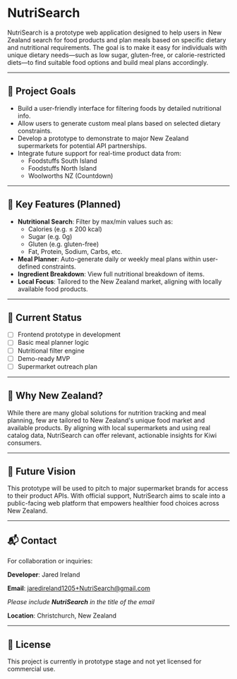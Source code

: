 # NutriSearch

NutriSearch is a prototype web application designed to help users in New Zealand search for food products and plan meals based on specific dietary and nutritional requirements. The goal is to make it easy for individuals with unique dietary needs—such as low sugar, gluten-free, or calorie-restricted diets—to find suitable food options and build meal plans accordingly.

---

## 🌱 Project Goals

- Build a user-friendly interface for filtering foods by detailed nutritional info.
- Allow users to generate custom meal plans based on selected dietary constraints.
- Develop a prototype to demonstrate to major New Zealand supermarkets for potential API partnerships.
- Integrate future support for real-time product data from:
  - Foodstuffs South Island
  - Foodstuffs North Island
  - Woolworths NZ (Countdown)

---

## 🧪 Key Features (Planned)

- **Nutritional Search**: Filter by max/min values such as:
  - Calories (e.g. ≤ 200 kcal)
  - Sugar (e.g. 0g)
  - Gluten (e.g. gluten-free)
  - Fat, Protein, Sodium, Carbs, etc.
- **Meal Planner**: Auto-generate daily or weekly meal plans within user-defined constraints.
- **Ingredient Breakdown**: View full nutritional breakdown of items.
- **Local Focus**: Tailored to the New Zealand market, aligning with locally available food products.

---

## 🚧 Current Status

- [ ] Frontend prototype in development
- [ ] Basic meal planner logic
- [ ] Nutritional filter engine
- [ ] Demo-ready MVP
- [ ] Supermarket outreach plan

---

## 📍 Why New Zealand?

While there are many global solutions for nutrition tracking and meal planning, few are tailored to New Zealand's unique food market and available products. By aligning with local supermarkets and using real catalog data, NutriSearch can offer relevant, actionable insights for Kiwi consumers.

---

## 🤝 Future Vision

This prototype will be used to pitch to major supermarket brands for access to their product APIs. With official support, NutriSearch aims to scale into a public-facing web platform that empowers healthier food choices across New Zealand.

---

## 📬 Contact

For collaboration or inquiries:

**Developer**: Jared Ireland 

**Email**: jaredireland1205+NutriSearch@gmail.com

*Please include **NutriSearch** in the title of the email*

**Location**: Christchurch, New Zealand

---

## 📝 License

This project is currently in prototype stage and not yet licensed for commercial use.
